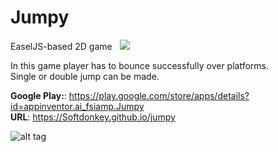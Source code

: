 # Jumpy
EaselJS-based 2D game &nbsp;&nbsp;[<img src="https://www.paypalobjects.com/en_US/i/btn/btn_donate_LG.gif">](https://www.paypal.com/cgi-bin/webscr?cmd=_s-xclick&hosted_button_id=9R84YSHEMQSLC&source=url)

In this game player has to bounce successfully over platforms.<br>
Single or double jump can be made.

<b>Google Play:</b>: https://play.google.com/store/apps/details?id=appinventor.ai_fsiamp.Jumpy<br>
<b>URL</b>: https://Softdonkey.github.io/jumpy<br>

![alt tag](https://raw.githubusercontent.com/Softdonkey/jumpy/master/assets/screen.png)
